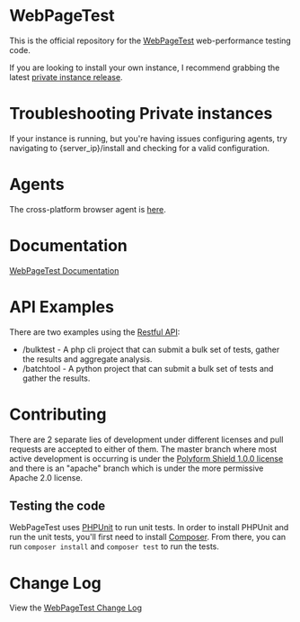 # WebPageTest

This is the official repository for the [WebPageTest](https://www.webpagetest.org/) web-performance testing code.

If you are looking to install your own instance, I recommend grabbing the latest [private instance release](https://docs.webpagetest.org/private-instances/).

# Troubleshooting Private instances

If your instance is running, but you're having issues configuring agents, try navigating to {server_ip}/install and checking for a valid configuration.

# Agents

The cross-platform browser agent is [here](https://github.com/WPO-Foundation/wptagent).

# Documentation

[WebPageTest Documentation](https://github.com/WPO-Foundation/webpagetest-docs)

# API Examples

There are two examples using the [Restful API](https://docs.webpagetest.org/dev/api/):

- /bulktest - A php cli project that can submit a bulk set of tests, gather the results and aggregate analysis.
- /batchtool - A python project that can submit a bulk set of tests and gather the results.

# Contributing

There are 2 separate lies of development under different licenses and pull requests are accepted to either of them. The master branch where most active development is occurring is under the [Polyform Shield 1.0.0 license](LICENSE.md) and there is an "apache" branch which is under the more permissive Apache 2.0 license.

## Testing the code

WebPageTest uses [PHPUnit](https://phpunit.de/index.html) to run unit tests. In
order to install PHPUnit and run the unit tests, you'll first need to install
[Composer](https://getcomposer.org/). From there, you can run `composer install`
and `composer test` to run the tests.

# Change Log

View the [WebPageTest Change Log](https://docs.webpagetest.org/change-log)
